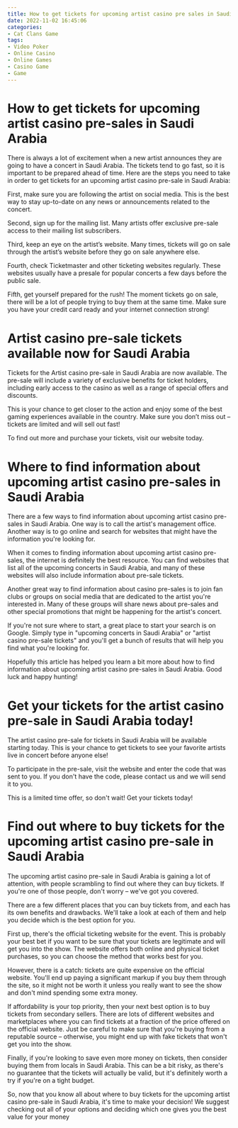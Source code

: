 ```yaml
---
title: How to get tickets for upcoming artist casino pre sales in Saudi Arabia 
date: 2022-11-02 16:45:06
categories:
- Cat Clans Game
tags:
- Video Poker
- Online Casino
- Online Games
- Casino Game
- Game
---
```



#  How to get tickets for upcoming artist casino pre-sales in Saudi Arabia 

There is always a lot of excitement when a new artist announces they are going to have a concert in Saudi Arabia. The tickets tend to go fast, so it is important to be prepared ahead of time. Here are the steps you need to take in order to get tickets for an upcoming artist casino pre-sale in Saudi Arabia:

First, make sure you are following the artist on social media. This is the best way to stay up-to-date on any news or announcements related to the concert.

Second, sign up for the mailing list. Many artists offer exclusive pre-sale access to their mailing list subscribers.

Third, keep an eye on the artist’s website. Many times, tickets will go on sale through the artist’s website before they go on sale anywhere else.

Fourth, check Ticketmaster and other ticketing websites regularly. These websites usually have a presale for popular concerts a few days before the public sale.

Fifth, get yourself prepared for the rush! The moment tickets go on sale, there will be a lot of people trying to buy them at the same time. Make sure you have your credit card ready and your internet connection strong!

#  Artist casino pre-sale tickets available now for Saudi Arabia 

Tickets for the Artist casino pre-sale in Saudi Arabia are now available. The pre-sale will include a variety of exclusive benefits for ticket holders, including early access to the casino as well as a range of special offers and discounts.

This is your chance to get closer to the action and enjoy some of the best gaming experiences available in the country. Make sure you don’t miss out – tickets are limited and will sell out fast!

To find out more and purchase your tickets, visit our website today.

#  Where to find information about upcoming artist casino pre-sales in Saudi Arabia 

There are a few ways to find information about upcoming artist casino pre-sales in Saudi Arabia. One way is to call the artist's management office. Another way is to go online and search for websites that might have the information you're looking for.

When it comes to finding information about upcoming artist casino pre-sales, the internet is definitely the best resource. You can find websites that list all of the upcoming concerts in Saudi Arabia, and many of these websites will also include information about pre-sale tickets.

Another great way to find information about casino pre-sales is to join fan clubs or groups on social media that are dedicated to the artist you're interested in. Many of these groups will share news about pre-sales and other special promotions that might be happening for the artist's concert.

If you're not sure where to start, a great place to start your search is on Google. Simply type in "upcoming concerts in Saudi Arabia" or "artist casino pre-sale tickets" and you'll get a bunch of results that will help you find what you're looking for.

Hopefully this article has helped you learn a bit more about how to find information about upcoming artist casino pre-sales in Saudi Arabia. Good luck and happy hunting!

#  Get your tickets for the artist casino pre-sale in Saudi Arabia today!

The artist casino pre-sale for tickets in Saudi Arabia will be available starting today. This is your chance to get tickets to see your favorite artists live in concert before anyone else!

To participate in the pre-sale, visit the website and enter the code that was sent to you. If you don't have the code, please contact us and we will send it to you.

This is a limited time offer, so don't wait! Get your tickets today!

#  Find out where to buy tickets for the upcoming artist casino pre-sale in Saudi Arabia

The upcoming artist casino pre-sale in Saudi Arabia is gaining a lot of attention, with people scrambling to find out where they can buy tickets. If you're one of those people, don't worry – we've got you covered.

There are a few different places that you can buy tickets from, and each has its own benefits and drawbacks. We'll take a look at each of them and help you decide which is the best option for you.

First up, there's the official ticketing website for the event. This is probably your best bet if you want to be sure that your tickets are legitimate and will get you into the show. The website offers both online and physical ticket purchases, so you can choose the method that works best for you.

However, there is a catch: tickets are quite expensive on the official website. You'll end up paying a significant markup if you buy them through the site, so it might not be worth it unless you really want to see the show and don't mind spending some extra money.

If affordability is your top priority, then your next best option is to buy tickets from secondary sellers. There are lots of different websites and marketplaces where you can find tickets at a fraction of the price offered on the official website. Just be careful to make sure that you're buying from a reputable source – otherwise, you might end up with fake tickets that won't get you into the show.

Finally, if you're looking to save even more money on tickets, then consider buying them from locals in Saudi Arabia. This can be a bit risky, as there's no guarantee that the tickets will actually be valid, but it's definitely worth a try if you're on a tight budget.

So, now that you know all about where to buy tickets for the upcoming artist casino pre-sale in Saudi Arabia, it's time to make your decision! We suggest checking out all of your options and deciding which one gives you the best value for your money